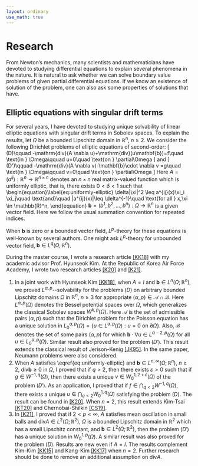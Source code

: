 ```yaml
---
layout: ordinary
use_math: true 
---
```


# Research

From Newton’s mechanics, many scientists and mathematicians have devoted to studying differential equations to explain several phenomena in the nature.  It is  natural to ask whether we can solve boundary value problems of given partial differential equations. If we know an existence of solution of the problem, one can also ask some properties of solutions that have. 

## Elliptic equations with singular drift terms

For several years, I have devoted to studying unique solvability of linear elliptic equations with singular drift terms  in Sobolev spaces.  To explain the results, let $\Omega$ be a bounded Lipschitz domain in $\mathbb{R}^n$, $n\geq 2$. We consider the following Dirichlet problems of elliptic equations of   second-order: 
\[ (D)\qquad -\mathrm{div}(A \nabla u)+\mathrm{div}(u\mathbf{b})=f\quad \text{in } \Omega\qquad u=0\quad \text{on } \partial\Omega \]
and 
\[ (D')\qquad -\mathrm{div}(A \nabla v)-\mathbf{b}\cdot \nabla v =g\quad \text{in } \Omega\qquad v=0\quad \text{on } \partial\Omega \]
Here $A=(a^{ij}):\mathbb{R}^n\rightarrow \mathbb{R}^{n\times n}$ denotes an $n\times n$ real matrix-valued function  which is uniformly elliptic, that is, there exists $0<\delta<1$ such that 
\begin{equation}\label{eq:uniformly-elliptic} 
\delta|\xi|^2 \leq a^{ij}(x)\xi_i \xi_j\quad \text{and}\quad |a^{ij}(x)|\leq \delta^{-1}\quad    \text{for all } x,\xi \in \mathbb{R}^n, 
\end{equation}
$\mathbf{b}=(b^1,b^2,\dots,b^n) : \Omega\rightarrow \mathbb{R}^n$ is a given vector field. Here we follow the usual summation convention for repeated indices.

When $\mathbf{b}$ is zero or a bounded vector field, $L^p$-theory for these equations is well-known by several authors. One might ask $L^p$-theory for unbounded vector field, $\mathbf{b}\in L^q(\Omega;\mathbb{R}^n)$. 

During the master course, I wrote a research article [[KK18]](https://arxiv.org/abs/1811.12619) with my academic advisor Prof. Hyunseok Kim. At the Republic of Korea Air Force Academy, I wrote two research articles [[K20]](https://www.sciencedirect.com/science/article/abs/pii/S0022247X21002444) and [[K21]](https://arxiv.org/abs/2104.01300). 

1. In a joint work with Hyunseok Kim [[KK18]](https://arxiv.org/abs/1811.12619), when $A=I$ and $\mathbf{b} \in L^{n}(\Omega;\mathbb{R}^n)$, we proved $L^{\alpha,p}$--solvability for the problems $(D)$ on arbitrary bounded Lipschitz domains $\Omega$ in $\mathbb{R}^n$, $n\geq 3$ for appropriate $(\alpha,p)\in \mathscr{A}\cap \mathscr{B}$. Here $L^{\alpha,p}(\Omega)$ denotes the Bessel potential spaces over $\Omega$, which generalizes the classical Sobolev spaces $W^{k,p}(\Omega)$. Here $\mathscr{A}$ is the set of admissible pairs $(\alpha,p)$ such that  the Dirichlet problem for the Poisson equation has a unique solution in $L^{\alpha,p}_0(\Omega) =\{ u\in L^{\alpha,p}(\Omega) : u=0\text{ on } \partial\Omega\}$. Also, $\mathscr{B}$ denotes the set of some pairs $(\alpha,p)$ for which $\mathbf{b} \cdot \nabla u \in L^{\alpha-2,p}(\Omega)$ for all $u\in L_0^{\alpha,p}(\Omega)$. Similar result also proved for the problem $(D')$. This result extends the classical result of Jerison-Kenig [[JK95]](https://www.sciencedirect.com/science/article/pii/S0022123685710671). In the same paper, Neumann problems were also considered. 
2. When $A$ satisfies \eqref{eq:uniformly-elliptic} and $\mathbf{b} \in L^{n,\infty}(\Omega;\mathbb{R}^n)$, $n\geq 2$, $\mathrm{div} \mathbf{b} \geq 0$ in $\Omega$,  I proved that if $q>2$, then there exists $\varepsilon>0$ such that if $g\in W^{-1,q}(\Omega)$,  then there exists a unique $v\in W_0^{1,2+\varepsilon}(\Omega)$ of the problem $(D')$. As an application, I proved that if $f\in \bigcap_{q<2} W^{-1,q}(\Omega)$, there exists a unique $u\in \bigcap_{q<2} W_0^{1,q}(\Omega)$ satisfying the problem $(D)$. The result can be found in [[K20]](https://www.sciencedirect.com/science/article/abs/pii/S0022247X21002444).  When $n=2$, this result extends Kim-Tsai [[KT20]](https://epubs.siam.org/doi/abs/10.1137/19M1282969?mobileUi=0&) and Chernobai-Shilkin [[CS19]](https://www.tandfonline.com/doi/abs/10.1080/17476933.2020.1816980). 
3. In [[K21]](https://arxiv.org/abs/2104.01300), I proved that if $2<p<\infty$, $A$ satisfies mean oscillation in small balls and $\mathrm{div} A \in L^{2}(\Omega;\mathbb{R}^2)$, $\Omega$ is a bounded Lipschitz domain in $\mathbb{R}^2$ which has a small Lipschitz constant, and $\mathbf{b} \in L^{2}(\Omega;\mathbb{R}^2)$, then the problem $(D')$ has a unique solution in $W_0^{1,p}(\Omega)$. A similar result was also proved for the problem $(D)$. Results are new even if $A=I$. The results complement Kim-Kim [[KK15]](https://epubs.siam.org/doi/abs/10.1137/14096270X?journalCode=sjmaah) and Kang-Kim [[KK17]](http://www.aimsciences.org/article/doi/10.3934/cpaa.2017038) when $n=2$. Further research should be done to remove an additional assumption on $\mathrm{div} A$. 
